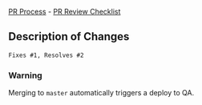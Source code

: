 [PR Process](https://github.com/poetapp/documentation/blob/master/process/pr-review.md#pr-process) - [PR Review Checklist](https://github.com/poetapp/documentation/blob/master/process/pr-review.md#pr-review-checklist)

## Description of Changes

<!-- Remove the back-ticks (`) to link one or more issues fixed/resolved by this PR (or delete if not applicable) -->
`Fixes #1, Resolves #2`

<!-- Describe your changes below in a reasonable amount of detail -->

### Warning

Merging to `master` automatically triggers a deploy to QA. 
